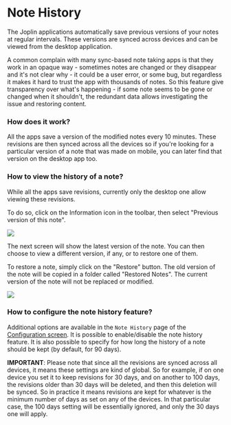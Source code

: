 # Note History

The Joplin applications automatically save previous versions of your notes at regular intervals. These versions are synced across devices and can be viewed from the desktop application.

A common complain with many sync-based note taking apps is that they work in an opaque way - sometimes notes are changed or they disappear and it's not clear why - it could be a user error, or some bug, but regardless it makes it hard to trust the app with thousands of notes. So this feature give transparency over what's happening - if some note seems to be gone or changed when it shouldn't, the redundant data allows investigating the issue and restoring content.

### How does it work?

All the apps save a version of the modified notes every 10 minutes. These revisions are then synced across all the devices so if you're looking for a particular version of a note that was made on mobile, you can later find that version on the desktop app too.

### How to view the history of a note?

While all the apps save revisions, currently only the desktop one allow viewing these revisions.

To do so, click on the Information icon in the toolbar, then select "Previous version of this note".

![](https://raw.githubusercontent.com/laurent22/joplin/dev/readme/blog/images/20190523-231026_0.png)

The next screen will show the latest version of the note. You can then choose to view a different version, if any, or to restore one of them.

To restore a note, simply click on the "Restore" button. The old version of the note will be copied in a folder called "Restored Notes". The current version of the note will not be replaced or modified.

![](https://raw.githubusercontent.com/laurent22/joplin/dev/readme/blog/images/20190523-231026_1.png)

### How to configure the note history feature?

Additional options are available in the `Note History` page of the [Configuration screen](https://github.com/laurent22/joplin/blob/dev/readme/config_screen.md). It is possible to enable/disable the note history feature. It is also possible to specify for how long the history of a note should be kept (by default, for 90 days).

**IMPORTANT**: Please note that since all the revisions are synced across all devices, it means these settings are kind of global. So for example, if on one device you set it to keep revisions for 30 days, and on another to 100 days, the revisions older than 30 days will be deleted, and then this deletion will be synced. So in practice it means revisions are kept for whatever is the minimum number of days as set on any of the devices. In that particular case, the 100 days setting will be essentially ignored, and only the 30 days one will apply.
